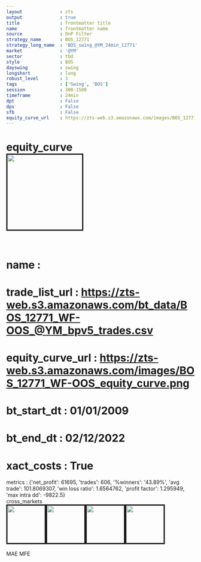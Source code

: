 ```yaml
---
layout              : zts
output              : true
title               : frontmatter title
name                : frontmatter name
source              : DnP Filter
strategy_name       : BOS_12771
strategy_long_name  : 'BOS_swing_@YM_24min_12771'
market              : '@YM'
sector              : tbd
style               : BOS
dayswing            : swing
longshort           : long
robust_level        : 3
tags                : ['Swing', 'BOS']
session             : 300-1500
timeframe           : 24min
dpt                 : False
dps                 : False
sfb                 : False
equity_curve_url    : https://zts-web.s3.amazonaws.com/images/BOS_12771_WF-OOS_equity_curve.png
---
```

equity_curve<br>
<img src='https://zts-web.s3.amazonaws.com/images/BOS_12771_WF-OOS_equity_curve.png' alt='' border=3 height=200><br><br>
================
name                : <br>
================
trade_list_url      : https://zts-web.s3.amazonaws.com/bt_data/BOS_12771_WF-OOS_@YM_bpv5_trades.csv<br>
================
equity_curve_url    : https://zts-web.s3.amazonaws.com/images/BOS_12771_WF-OOS_equity_curve.png<br>
================
bt_start_dt         : 01/01/2009<br>
================
bt_end_dt           : 02/12/2022<br>
================
xact_costs          : True<br>
================
metrics             : {'net_profit': 61695, 'trades': 606, '%winners': '43.89%', 'avg trade': 101.8069307, 'win loss ratio': 1.6564762, 'profit factor': 1.295949, 'max intra dd': -9822.5}<br>
cross_markets<br>
<img src='https://zts-web.s3.amazonaws.com/images/BOS_12771_GrpStress_@RTY_equity_curve.png' alt='' border=3 height=100><img src='https://zts-web.s3.amazonaws.com/images/BOS_12771_GrpStress_@NQ_equity_curve.png' alt='' border=3 height=100><img src='https://zts-web.s3.amazonaws.com/images/BOS_12771_GrpStress_@ES_equity_curve.png' alt='' border=3 height=100><img src='https://zts-web.s3.amazonaws.com/images/BOS_12771_GrpStress_@EMD_equity_curve.png' alt='' border=3 height=100><br><br>
MAE
MFE
